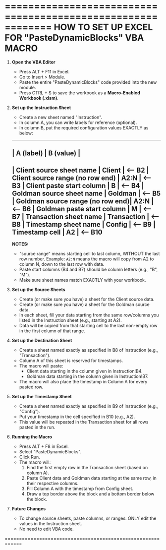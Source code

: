 ============================================================
HOW TO SET UP EXCEL FOR "PasteDynamicBlocks" VBA MACRO
============================================================

1. **Open the VBA Editor**
   - Press ALT + F11 in Excel.
   - Go to Insert > Module.
   - Paste the entire "PasteDynamicBlocks" code provided into the new module.
   - Press CTRL + S to save the workbook as a **Macro-Enabled Workbook (.xlsm)**.

2. **Set up the Instruction Sheet**
   - Create a new sheet named "Instruction".
   - In column A, you can write labels for reference (optional).
   - In column B, put the required configuration values EXACTLY as below:

   ------------------------------------------------------------
   |   A (label)                      |    B (value)          |
   ------------------------------------------------------------
   | Client source sheet name         | Client                | <-- B2
   | Client source range (no row end) | A2:N                   | <-- B3
   | Client paste start column        | B                      | <-- B4
   | Goldman source sheet name        | Goldman                | <-- B5
   | Goldman source range (no row end)| A2:N                   | <-- B6
   | Goldman paste start column       | M                      | <-- B7
   | Transaction sheet name           | Transaction            | <-- B8
   | Timestamp sheet name             | Config                 | <-- B9
   | Timestamp cell                   | A2                     | <-- B10
   ------------------------------------------------------------

   **NOTES:**
   - "source range" means starting cell to last column, WITHOUT the last row number.
     Example: `A2:N` means the macro will copy from A2 to column N, down to the last row with data.
   - Paste start columns (B4 and B7) should be column letters (e.g., "B", "M").
   - Make sure sheet names match EXACTLY with your workbook.

3. **Set up the Source Sheets**
   - Create (or make sure you have) a sheet for the Client source data.
   - Create (or make sure you have) a sheet for the Goldman source data.
   - In each sheet, fill your data starting from the same row/columns you listed in the Instruction sheet (e.g., starting at A2).
   - Data will be copied from that starting cell to the last non-empty row in the first column of that range.

4. **Set up the Destination Sheet**
   - Create a sheet named exactly as specified in B8 of Instruction (e.g., "Transaction").
   - Column A of this sheet is reserved for timestamps.
   - The macro will paste:
     - Client data starting in the column given in Instruction!B4.
     - Goldman data starting in the column given in Instruction!B7.
   - The macro will also place the timestamp in Column A for every pasted row.

5. **Set up the Timestamp Sheet**
   - Create a sheet named exactly as specified in B9 of Instruction (e.g., "Config").
   - Put your timestamp in the cell specified in B10 (e.g., A2).
   - This value will be repeated in the Transaction sheet for all rows pasted in the run.

6. **Running the Macro**
   - Press ALT + F8 in Excel.
   - Select "PasteDynamicBlocks".
   - Click Run.
   - The macro will:
     1. Find the first empty row in the Transaction sheet (based on column A).
     2. Paste Client data and Goldman data starting at the same row, in their respective columns.
     3. Fill Column A with the timestamp from Config sheet.
     4. Draw a top border above the block and a bottom border below the block.

7. **Future Changes**
   - To change source sheets, paste columns, or ranges: ONLY edit the values in the Instruction sheet.
   - No need to edit VBA code.

============================================================
